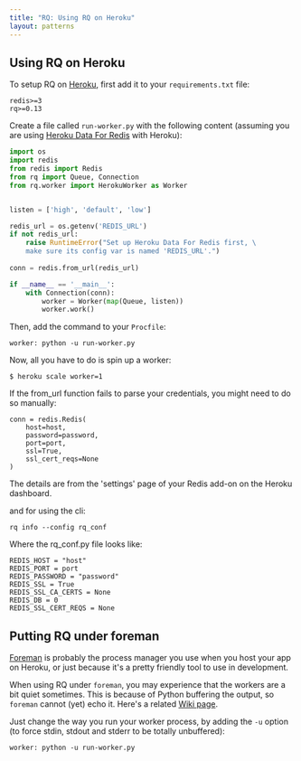 ```yaml
---
title: "RQ: Using RQ on Heroku"
layout: patterns
---
```


## Using RQ on Heroku

To setup RQ on [Heroku][1], first add it to your
`requirements.txt` file:

    redis>=3
    rq>=0.13

Create a file called `run-worker.py` with the following content (assuming you
are using [Heroku Data For Redis][2] with Heroku):

```python
import os
import redis
from redis import Redis
from rq import Queue, Connection
from rq.worker import HerokuWorker as Worker


listen = ['high', 'default', 'low']

redis_url = os.getenv('REDIS_URL')
if not redis_url:
    raise RuntimeError("Set up Heroku Data For Redis first, \
    make sure its config var is named 'REDIS_URL'.")
    
conn = redis.from_url(redis_url)

if __name__ == '__main__':
    with Connection(conn):
        worker = Worker(map(Queue, listen))
        worker.work()
```

Then, add the command to your `Procfile`:

    worker: python -u run-worker.py

Now, all you have to do is spin up a worker:

```console
$ heroku scale worker=1
```

If the from_url function fails to parse your credentials, you might need to do so manually:

```console
conn = redis.Redis(
    host=host,
    password=password,
    port=port,
    ssl=True,
    ssl_cert_reqs=None
)
```
The details are from the 'settings' page of your Redis add-on on the Heroku dashboard.

and for using the cli:

```console
rq info --config rq_conf
``````

Where the rq_conf.py file looks like:
```console
REDIS_HOST = "host"
REDIS_PORT = port
REDIS_PASSWORD = "password"
REDIS_SSL = True
REDIS_SSL_CA_CERTS = None
REDIS_DB = 0
REDIS_SSL_CERT_REQS = None
``````

## Putting RQ under foreman

[Foreman][3] is probably the process manager you use when you host your app on
Heroku, or just because it's a pretty friendly tool to use in development.

When using RQ under `foreman`, you may experience that the workers are a bit quiet sometimes. This is because of Python buffering the output, so `foreman`
cannot (yet) echo it. Here's a related [Wiki page][4].

Just change the way you run your worker process, by adding the `-u` option (to
force stdin, stdout and stderr to be totally unbuffered):

    worker: python -u run-worker.py

[1]: https://heroku.com
[2]: https://devcenter.heroku.com/articles/heroku-redis
[3]: https://github.com/ddollar/foreman
[4]: https://github.com/ddollar/foreman/wiki/Missing-Output
[5]: https://elements.heroku.com/addons/heroku-redis
